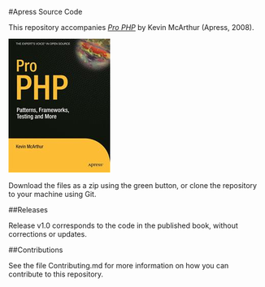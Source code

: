 #Apress Source Code

This repository accompanies [*Pro PHP*](http://www.apress.com/9781590598191) by Kevin McArthur (Apress, 2008).

![Cover image](9781590598191.jpg)

Download the files as a zip using the green button, or clone the repository to your machine using Git.

##Releases

Release v1.0 corresponds to the code in the published book, without corrections or updates.

##Contributions

See the file Contributing.md for more information on how you can contribute to this repository.
